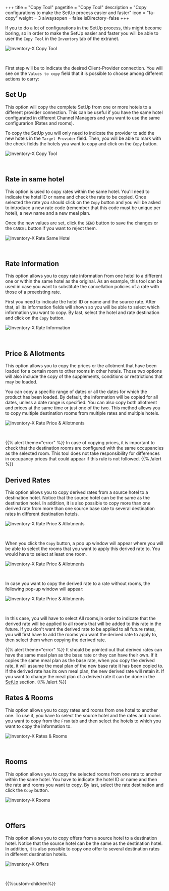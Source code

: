 +++
title = "Copy Tool"
pagetitle = "Copy Tool"
description = "Copy configurations to make the SetUp process easier and faster"
icon = "fa-copy"
weight = 3
alwaysopen = false
isDirectory=false
+++

If you to do a lot of configurations in the SetUp process, this might become boring, so in order to make the SetUp easier and faster you will be able to user the `Copy Tool` in the ``Inventory`` tab of the extranet.

![Inventory-X Copy Tool](./../../../images/web/inventory_copytool1.png "Inventory-X Copy Tool")

</br>

First step will be to indicate the desired Client-Provider connection. You will see on the `Values to copy` field that it is possible to choose among different actions to carry:

## Set Up

This option will copy the complete SetUp from one or more hotels to a different provider connection. This can be useful if you have the same hotel configurated in different Channel Managers and you want to use the same configurarion (Rates and rooms).

To copy the SetUp you will only need to indicate the provider to add the new hotels in the `Target Provider` field. Then, you will be able to mark with the check fields the hotels you want to copy and click on the `Copy` button.

![Inventory-X Copy Tool](./../../../images/web/inventory_copytool_setup.png "Inventory-X Copy Tool")

</br>


## Rate in same hotel

This option is used to copy rates within the same hotel. You'll need to indicate the hotel ID or name and check the rate to be copied. Once selected the rate you should click on the `Copy` button and  you will be asked to introduce a new rate code (remember that this code must be unique per hotel), a new name and a new meal plan.

Once the new values are set, click the ``SEND`` button to save the changes or the ``CANCEL`` button if you want to reject them.

![Inventory-X Rate Same Hotel](./../../../images/web/inventory_copytool_ratesamehotel.png "Inventory-X Rate Same Hotel")

</br>


## Rate Information

This option allows you to copy rate information from one hotel to a different one or within the same hotel as the original. As an example, this tool can be used in case you want to substitute the cancellation policies of a rate with those of a preexisting rate.

First you need to indicate the hotel ID or name and the source rate. After that, all its information fields will shown so you will be able to select which information you want to copy. By last, select the hotel and rate destination and click on the `Copy` button.

![Inventory-X Rate Information](./../../../images/web/inventory_copytool_rateinformation.png "Inventory-X Rate Information")

</br>

## Price & Allotments

This option allows you to copy the prices or the allotment that have been loaded for a certain room to other rooms in other hotels. Those two options will also include the copy of the supplements, conditions or restrictions that may be
loaded.

You can copy a specific range of dates or all the dates for which the product has been loaded. By default, the information will be copied for all dates, unless a date range is specified. You can also copy both allotment and prices at the same time or just one of the two. This method allows you to copy multiple destination rooms from multiple rates and multiple hotels.

![Inventory-X Rate Price & Allotments](./../../../images/web/inventory_copytool_priceallotment.png "Inventory-X Rate Price & Allotments")

</br>

{{% alert theme="error" %}} In case of copying prices, it is important to check that the destination rooms are configured with the same occupancies as the selected room. This tool does not take responsibility for differences in occupancy prices that could appear if this rule is not followed. {{% /alert %}}


## Derived Rates

This option allows you to copy derived rates from a source hotel to a destination hotel. Notice that the source hotel can be the same as the destination hotel. In addition, it is also possible to copy more than one derived rate from more than one source base rate to several destination rates in different destination hotels.

![Inventory-X Rate Price & Allotments](./../../../images/web/inventory_copytool_derivedrate.png "Inventory-X Rate Price & Allotments")

</br>

When you click the ``Copy`` button, a pop up window will appear where you will be able to select the rooms that you want to apply this derived rate to. You would have to select at least one room.

![Inventory-X Rate Price & Allotments](./../../../images/web/inventory_copytool_derivedrate1.png "Inventory-X Rate Price & Allotments")

</br>

In case you want to copy the derived rate to a rate without rooms, the following pop-up window will appear:

![Inventory-X Rate Price & Allotments](./../../../images/web/inventory_copytool_derivedrate2.png "Inventory-X Rate Price & Allotments")

</br>

In this case, you will have to select All rooms,in order to indicate that the derived rate will be applied to all rooms that will be added to this rate in the future. If you don't want the derived rate to be applied to all future rates, you will first have to add the rooms you want the derived rate to apply to, then select them when copying the derived rate.

{{% alert theme="error" %}} It should be pointed out that derived rates can have the same meal plan as the base rate or they can have their own. If it copies the same meal plan as the base rate, when you copy the derived rate, it will assume the meal plan of the new base rate it has been copied to. If the derived rate has its own meal plan, the new derived rate will retain it. If you want to change the meal plan of a derived rate it can be done in the [SetUp](./../../load-product/setup) section.
 {{% /alert %}}


 ## Rates & Rooms

This option allows you to copy rates and rooms from one hotel to another one. To use it, you have to select the source hotel and the rates and rooms you want to copy from the ``From`` tab and then select the hotels to which you want to copy the information to.

![Inventory-X Rates & Rooms](./../../../images/web/inventory_copytool_ratesroom.png "Inventory-X Rates & Rooms")

</br>

## Rooms

This option allows you to copy the selected rooms from one rate to another within the same hotel. You have to indicate the hotel ID or name and then the rate and rooms you want to copy. By last, select the rate destination and click the `Copy` button.

![Inventory-X Rooms](./../../../images/web/inventory_copytool_rooms.png "Inventory-X Rooms")

</br>

## Offers

This option allows you to copy offers from a source hotel to a destination hotel. Notice that the source hotel can be the same as the destination hotel. In addition, it is also possible to copy one offer to several destination rates in different destination hotels.

![Inventory-X Offers](./../../../images/web/inventory_copytool_offers.png "Inventory-X Offers")

</br>

{{%custom-children%}}